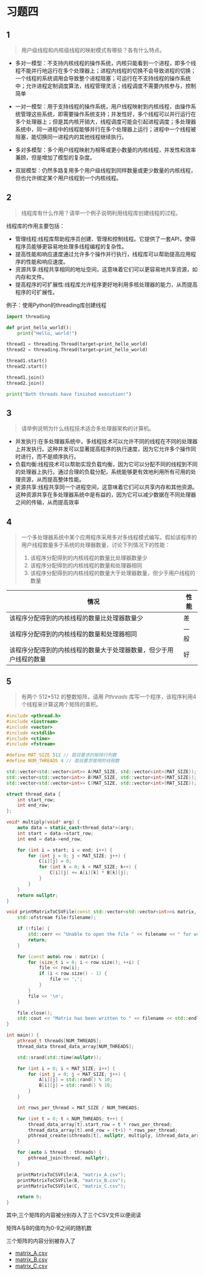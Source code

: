 # 习题四

## 1
> 用户级线程和内核级线程的映射模式有哪些？各有什么特点。
+ 多对一模型：不支持内核线程的操作系统，内核只能看到一个进程，即多个线程不能并行地运行在多个处理器上；进程内线程的切换不会导致进程的切换；一个线程的系统调用会导致整个进程阻塞；可运行在不支持线程的操作系统中；允许进程定制调度算法，线程管理灵活；线程调度不需要内核参与，控制简单

+ 一对一模型：用于支持线程的操作系统，用户线程映射到内核线程，由操作系统管理这些系统，即需要操作系统支持；并发性好，多个线程可以并行运行在多个处理器上；但是其内核开销大，线程调度可能会引起进程调度；多处理器系统中，同一进程中的线程能够并行在多个处理器上运行；进程中一个线程被阻塞，能切换同一进程内的其他线程继续执行。

+ 多对多模型：多个用户线程映射为相等或更小数量的内核线程，并发性和效率兼顾，但是增加了模型的复杂度。

+ 双层模型：仍然多路复用多个用户级线程到同样数量或更少数量的内核线程，但也允许绑定某个用户线程到一个内核线程。

## 2
> 线程库有什么作用？请举一个例子说明利用线程库创建线程的过程。

线程库的作用主要包括：

+ 管理线程:线程库帮助程序员创建、管理和控制线程。它提供了一套API，使得程序员能够更容易地处理多线程编程的复杂性。
+ 提高性能和响应速度通过允许多个操作并行执行，线程库可以帮助提高应用程序的性能和响应速度。
+ 资源共享:线程共享相同的地址空间，这意味着它们可以更容易地共享资源，如内存和文件。
+ 提高程序的可扩展性:线程库允许程序更好地利用多核处理器的能力，从而提高程序的可扩展性。

例子：使用Python的threading库创建线程

```python
import threading

def print_hello_world():
    print("Hello, world!")

thread1 = threading.Thread(target=print_hello_world)
thread2 = threading.Thread(target=print_hello_world)

thread1.start()
thread2.start()

thread1.join()
thread2.join()

print("Both threads have finished execution!")
```

## 3
> 请举例说明为什么线程技术适合多处理器架构的计算机。

+ 并发执行:在多处理器系统中，多线程技术可以允许不同的线程在不同的处理器上并发执行。这种并发可以显著提高程序的执行速度，因为它允许多个操作同时进行，而不是顺序执行。
+ 负载均衡:线程技术可以帮助实现负载均衡，因为它可以分配不同的线程到不同的处理器上执行。通过合理的负载分配，系统能够更有效地利用所有可用的处理资源，从而提高整体性能。
+ 资源共享:线程共享同一个进程空间，这意味着它们可以共享内存和其他资源。这种资源共享在多处理器系统中是有益的，因为它可以减少数据在不同处理器之间的传输，从而提高效率

## 4
> 一个多处理器系统中某个应用程序采用多对多线程模式编写。假如该程序的用户线程数量多于系统的处理器数量，讨论下列情况下的性能：
> 1. 该程序分配得到的内核线程的数量比处理器数量少
> 2. 该程序分配得到的内核线程的数量和处理器相同
> 3. 该程序分配得到的内核线程的数量大于处理器数量，但少于用户线程的数量

|情况|性能|
|---|---|
|该程序分配得到的内核线程的数量比处理器数量少|差|
|该程序分配得到的内核线程的数量和处理器相同|一般|
|该程序分配得到的内核线程的数量大于处理器数量，但少于用户线程的数量|好|

## 5
> 有两个 512\*512 的整数矩阵，请用 *Pthreads* 库写一个程序，该程序利用4个线程来计算这两个矩阵的乘积。

```C++
#include <pthread.h>
#include <iostream>
#include <vector>
#include <cstdlib>
#include <ctime>
#include <fstream>

#define MAT_SIZE 512 // 题目要求的矩阵行列数
#define NUM_THREADS 4 // 题目要求使用的线程数

std::vector<std::vector<int>> A(MAT_SIZE, std::vector<int>(MAT_SIZE));
std::vector<std::vector<int>> B(MAT_SIZE, std::vector<int>(MAT_SIZE));
std::vector<std::vector<int>> C(MAT_SIZE, std::vector<int>(MAT_SIZE));

struct thread_data {
    int start_row;
    int end_row;
};

void* multiply(void* arg) {
    auto data = static_cast<thread_data*>(arg);
    int start = data->start_row;
    int end = data->end_row;

    for (int i = start; i < end; i++) {
        for (int j = 0; j < MAT_SIZE; j++) {
            C[i][j] = 0;
            for (int k = 0; k < MAT_SIZE; k++) {
                C[i][j] += A[i][k] * B[k][j];
            }
        }
    }
    return nullptr;
}

void printMatrixToCSVFile(const std::vector<std::vector<int>>& matrix, const std::string& filename) {
    std::ofstream file(filename);

    if (!file) {
        std::cerr << "Unable to open the file " << filename << " for writing." << std::endl;
        return;
    }

    for (const auto& row : matrix) {
        for (size_t i = 0; i < row.size(); ++i) {
            file << row[i];
            if (i < row.size() - 1) {
                file << ',';
            }
        }
        file << '\n';
    }

    file.close();
    std::cout << "Matrix has been written to " << filename << std::endl;
}

int main() {
    pthread_t threads[NUM_THREADS];
    thread_data thread_data_array[NUM_THREADS];

    std::srand(std::time(nullptr));

    for (int i = 0; i < MAT_SIZE; i++) {
        for (int j = 0; j < MAT_SIZE; j++) {
            A[i][j] = std::rand() % 10;
            B[i][j] = std::rand() % 10;
        }
    }

    int rows_per_thread = MAT_SIZE / NUM_THREADS;

    for (int t = 0; t < NUM_THREADS; t++) {
        thread_data_array[t].start_row = t * rows_per_thread;
        thread_data_array[t].end_row = (t+1) * rows_per_thread;
        pthread_create(&threads[t], nullptr, multiply, &thread_data_array[t]);
    }

    for (auto & thread : threads) {
        pthread_join(thread, nullptr);
    }

    printMatrixToCSVFile(A, "matrix_A.csv");
    printMatrixToCSVFile(B, "matrix_B.csv");
    printMatrixToCSVFile(C, "matrix_C.csv");

    return 0;
}
```
其中,三个矩阵的内容被分别存入了三个CSV文件以便阅读

矩阵A与B的值均为0-9之间的随机数

三个矩阵的内容分别被存入了
+ [matrix_A.csv](Matrix_multiplication/cmake-build-debug/matrix_A.csv)
+ [matrix_B.csv](Matrix_multiplication/cmake-build-debug/matrix_B.csv)
+ [matrix_C.csv](Matrix_multiplication/cmake-build-debug/matrix_C.csv)